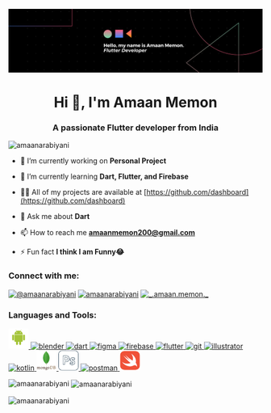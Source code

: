 ![logo](https://github.com/Amaanarabiyani/Amaanarabiyani/blob/main/Black%20Technology%20LinkedIn%20Banner.png)
<h1 align="center">Hi 👋, I'm Amaan Memon</h1>
<h3 align="center">A passionate Flutter developer from India</h3>

<p align="left"> <img src="https://komarev.com/ghpvc/?username=amaanarabiyani&label=Profile%20views&color=0e75b6&style=flat" alt="amaanarabiyani" /> </p>



- 🔭 I’m currently working on **Personal Project**

- 🌱 I’m currently learning **Dart, Flutter, and Firebase**

- 👨‍💻 All of my projects are available at [https://github.com/dashboard](https://github.com/dashboard)

- 💬 Ask me about **Dart**

- 📫 How to reach me **amaanmemon200@gmail.com**

- ⚡ Fun fact **I think I am Funny😂**

<h3 align="left">Connect with me:</h3>
<p align="left">
<a href="https://twitter.com/@amaanarabiyani" target="blank"><img align="center" src="https://raw.githubusercontent.com/rahuldkjain/github-profile-readme-generator/master/src/images/icons/Social/twitter.svg" alt="@amaanarabiyani" height="30" width="40" /></a>
<a href="https://linkedin.com/in/amaanarabiyani" target="blank"><img align="center" src="https://raw.githubusercontent.com/rahuldkjain/github-profile-readme-generator/master/src/images/icons/Social/linked-in-alt.svg" alt="amaanarabiyani" height="30" width="40" /></a>
<a href="https://instagram.com/_.amaan.memon._" target="blank"><img align="center" src="https://raw.githubusercontent.com/rahuldkjain/github-profile-readme-generator/master/src/images/icons/Social/instagram.svg" alt="_.amaan.memon._" height="30" width="40" /></a>

</p>

<h3 align="left">Languages and Tools:</h3>
<p align="left"> <a href="https://developer.android.com" target="_blank" rel="noreferrer"> <img src="https://raw.githubusercontent.com/devicons/devicon/master/icons/android/android-original-wordmark.svg" alt="android" width="40" height="40"/> </a> <a href="https://www.blender.org/" target="_blank" rel="noreferrer"> <img src="https://download.blender.org/branding/community/blender_community_badge_white.svg" alt="blender" width="40" height="40"/> </a> <a href="https://dart.dev" target="_blank" rel="noreferrer"> <img src="https://www.vectorlogo.zone/logos/dartlang/dartlang-icon.svg" alt="dart" width="40" height="40"/> </a> <a href="https://www.figma.com/" target="_blank" rel="noreferrer"> <img src="https://www.vectorlogo.zone/logos/figma/figma-icon.svg" alt="figma" width="40" height="40"/> </a> <a href="https://firebase.google.com/" target="_blank" rel="noreferrer"> <img src="https://www.vectorlogo.zone/logos/firebase/firebase-icon.svg" alt="firebase" width="40" height="40"/> </a> <a href="https://flutter.dev" target="_blank" rel="noreferrer"> <img src="https://www.vectorlogo.zone/logos/flutterio/flutterio-icon.svg" alt="flutter" width="40" height="40"/> </a> <a href="https://git-scm.com/" target="_blank" rel="noreferrer"> <img src="https://www.vectorlogo.zone/logos/git-scm/git-scm-icon.svg" alt="git" width="40" height="40"/> </a> <a href="https://www.adobe.com/in/products/illustrator.html" target="_blank" rel="noreferrer"> <img src="https://www.vectorlogo.zone/logos/adobe_illustrator/adobe_illustrator-icon.svg" alt="illustrator" width="40" height="40"/> </a> <a href="https://kotlinlang.org" target="_blank" rel="noreferrer"> <img src="https://www.vectorlogo.zone/logos/kotlinlang/kotlinlang-icon.svg" alt="kotlin" width="40" height="40"/> </a> <a href="https://www.mongodb.com/" target="_blank" rel="noreferrer"> <img src="https://raw.githubusercontent.com/devicons/devicon/master/icons/mongodb/mongodb-original-wordmark.svg" alt="mongodb" width="40" height="40"/> </a> <a href="https://www.photoshop.com/en" target="_blank" rel="noreferrer"> <img src="https://raw.githubusercontent.com/devicons/devicon/master/icons/photoshop/photoshop-line.svg" alt="photoshop" width="40" height="40"/> </a> <a href="https://postman.com" target="_blank" rel="noreferrer"> <img src="https://www.vectorlogo.zone/logos/getpostman/getpostman-icon.svg" alt="postman" width="40" height="40"/> </a> <a href="https://developer.apple.com/swift/" target="_blank" rel="noreferrer"> <img src="https://raw.githubusercontent.com/devicons/devicon/master/icons/swift/swift-original.svg" alt="swift" width="40" height="40"/> </a> </p>

<p><img align="left" src="https://github-readme-stats.vercel.app/api/top-langs?username=amaanarabiyani&show_icons=true&locale=en&layout=compact" alt="amaanarabiyani" /></p>

<p>&nbsp;<img align="center" src="https://github-readme-stats.vercel.app/api?username=amaanarabiyani&show_icons=true&locale=en" alt="amaanarabiyani" /></p>

<p><img align="center" src="https://github-readme-streak-stats.herokuapp.com/?user=amaanarabiyani&" alt="amaanarabiyani" /></p>
